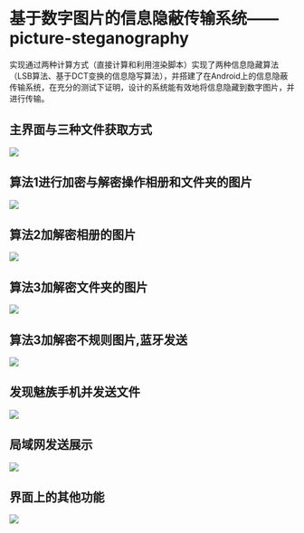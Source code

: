 # 基于数字图片的信息隐蔽传输系统——picture-steganography
实现通过两种计算方式（直接计算和利用渲染脚本）实现了两种信息隐藏算法（LSB算法、基于DCT变换的信息隐写算法），并搭建了在Android上的信息隐蔽传输系统，在充分的测试下证明，设计的系统能有效地将信息隐藏到数字图片，并进行传输。
## 主界面与三种文件获取方式
![](result-picture/Video_2017-06-04_021936.gif)
## 算法1进行加密与解密操作相册和文件夹的图片
![](result-picture/Video_2017-06-04_024206.gif)
## 算法2加解密相册的图片
![](result-picture/Video_2017-06-04_030427.gif)
## 算法3加解密文件夹的图片
![](result-picture/Video_2017-06-04_031453.gif)
## 算法3加解密不规则图片,蓝牙发送
![](result-picture/Video_2017-06-04_003254.gif)
## 发现魅族手机并发送文件
![](result-picture/Video_2017-06-04_003254_edit.gif)
## 局域网发送展示
![](result-picture/Video_2017-06-04_004729_edit.gif)
## 界面上的其他功能
![](result-picture/Video_2017-06-04_032756.gif)
